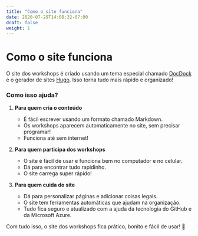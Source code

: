 ```yaml
---
title: "Como o site funciona"
date: 2020-07-29T14:08:32-07:00
draft: false
weight: 1
---
```


# Como o site funciona  

O site dos workshops é criado usando um tema especial chamado [DocDock](https://docdock.netlify.com/) e o gerador de sites [Hugo](https://gohugo.io). Isso torna tudo mais rápido e organizado!  

### Como isso ajuda?  

1. **Para quem cria o conteúdo**  
   - É fácil escrever usando um formato chamado Markdown.  
   - Os workshops aparecem automaticamente no site, sem precisar programar!  
   - Funciona até sem internet!  

2. **Para quem participa dos workshops**  
   - O site é fácil de usar e funciona bem no computador e no celular.  
   - Dá para encontrar tudo rapidinho.  
   - O site carrega super rápido!  

3. **Para quem cuida do site**  
   - Dá para personalizar páginas e adicionar coisas legais.  
   - O site tem ferramentas automáticas que ajudam na organização.  
   - Tudo fica seguro e atualizado com a ajuda da tecnologia do GitHub e da Microsoft Azure.  

Com tudo isso, o site dos workshops fica prático, bonito e fácil de usar! 🚀  
